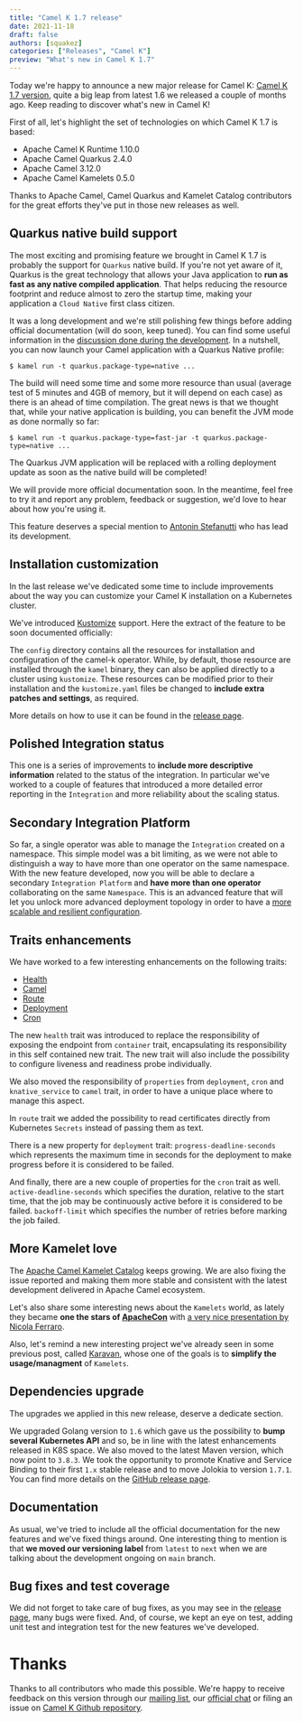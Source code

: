 ```yaml
---
title: "Camel K 1.7 release"
date: 2021-11-18
draft: false
authors: [squakez]
categories: ["Releases", "Camel K"]
preview: "What's new in Camel K 1.7"
---
```


Today we're happy to announce a new major release for Camel K: [Camel K 1.7 version](https://github.com/apache/camel-k/releases/tag/v1.7.0), quite a big leap from latest 1.6 we released a couple of months ago. Keep reading to discover what's new in Camel K! 

First of all, let's highlight the set of technologies on which Camel K 1.7 is based:

* Apache Camel K Runtime 1.10.0
* Apache Camel Quarkus 2.4.0
* Apache Camel 3.12.0
* Apache Camel Kamelets 0.5.0

Thanks to Apache Camel, Camel Quarkus and Kamelet Catalog contributors for the great efforts they've put in those new releases as well.

## Quarkus native build support

The most exciting and promising feature we brought in Camel K 1.7 is probably the support for `Quarkus` native build. If you're not yet aware of it, Quarkus is the great technology that allows your Java application to **run as fast as any native compiled application**. That helps reducing the resource footprint and reduce almost to zero the startup time, making your application a `Cloud Native` first class citizen.

It was a long development and we're still polishing few things before adding official documentation (will do soon, keep tuned). You can find some useful information in the [discussion done during the development](https://github.com/apache/camel-k/pull/2536). In a nutshell, you can now launch your Camel application with a Quarkus Native profile:
```
$ kamel run -t quarkus.package-type=native ...
```
The build will need some time and some more resource than usual (average test of 5 minutes and 4GB of memory, but it will depend on each case) as there is an ahead of time compilation. The great news is that we thought that, while your native application is building, you can benefit the JVM mode as done normally so far:
```
$ kamel run -t quarkus.package-type=fast-jar -t quarkus.package-type=native ...
```
The Quarkus JVM application will be replaced with a rolling deployment update as soon as the native build will be completed!

We will provide more official documentation soon. In the meantime, feel free to try it and report any problem, feedback or suggestion, we'd love to hear about how you're using it.

This feature deserves a special mention to [Antonin Stefanutti](https://github.com/astefanutti) who has lead its development.

## Installation customization

In the last release we've dedicated some time to include improvements about the way you can customize your Camel K installation on a Kubernetes cluster.

We've introduced [Kustomize](https://kustomize.io/) support. Here the extract of the feature to be soon documented officially:

The `config` directory contains all the resources for installation and configuration of the camel-k operator. While, by default, those resource are installed through the `kamel` binary, they can also be applied directly to a cluster using `kustomize`. These resources can be modified prior to their installation and the `kustomize.yaml` files be changed to **include extra patches and settings**, as required.

More details on how to use it can be found in the [release page](https://github.com/apache/camel-k/releases/tag/v1.7.0).

## Polished Integration status

This one is a series of improvements to **include more descriptive information** related to the status of the integration. In particular we've worked to a couple of features that introduced a more detailed error reporting in the `Integration` and more reliability about the scaling status.

## Secondary Integration Platform

So far, a single operator was able to manage the `Integration` created on a namespace. This simple model was a bit limiting, as we were not able to distinguish a way to have more than one operator on the same namespace. With the new feature developed, now you will be able to declare a secondary `Integration Platform` and **have more than one operator** collaborating on the same `Namespace`. This is an advanced feature that will let you unlock more advanced deployment topology in order to have a [more scalable and resilient configuration](/camel-k/next/architecture/advanced.html).

## Traits enhancements

We have worked to a few interesting enhancements on the following traits:

* [Health](/camel-k/next/traits/health.html)
* [Camel](/camel-k/next/traits/camel.html)
* [Route](/camel-k/next/traits/route.html)
* [Deployment](/camel-k/next/traits/deployment.html)
* [Cron](/camel-k/next/traits/cron.html)

The new `health` trait was introduced to replace the responsibility of exposing the endpoint from `container` trait, encapsulating its responsibility in this self contained new trait. The new trait will also include the possibility to configure liveness and readiness probe individually.

We also moved the responsibility of `properties` from `deployment`, `cron` and `knative_service` to `camel` trait, in order to have a unique place where to manage this aspect.

In `route` trait we added the possibility to read certificates directly from Kubernetes `Secrets` instead of passing them as text.

There is a new property for `deployment` trait: `progress-deadline-seconds` which represents the maximum time in seconds for the deployment to make progress before it
is considered to be failed.

And finally, there are a new couple of properties for the `cron` trait as well. `active-deadline-seconds` which specifies the duration, relative to the start time, that the job may be continuously active before it is considered to be failed. `backoff-limit` which specifies the number of retries before marking the job failed.

## More Kamelet love

The [Apache Camel Kamelet Catalog](/camel-kamelets/next/index.html) keeps growing. We are also fixing the issue reported and making them more stable and consistent with the latest development delivered in Apache Camel ecosystem.

Let's also share some interesting news about the `Kamelets` world, as lately they became **one the stars of [ApacheCon](https://www.apachecon.com/)** with [a very nice presentation by Nicola Ferraro](https://www.youtube.com/watch?v=xVL1gJ5AJVg).

Also, let's remind a new interesting project we've already seen in some previous post, called [Karavan](/blog/2021/10/camel-karavan-preview-release/), whose one of the goals is to **simplify the usage/managment** of `Kamelets`.

## Dependencies upgrade

The upgrades we applied in this new release, deserve a dedicate section.

We upgraded Golang version to `1.6` which gave us the possibility to **bump several Kubernetes API** and so, be in line with the latest enhancements released in K8S space. We also moved to the latest Maven version, which now point to `3.8.3`. We took the opportunity to promote Knative and Service Binding to their first `1.x` stable release and to move Jolokia to version `1.7.1`. You can find more details on the [GitHub release page](https://github.com/apache/camel-k/releases/tag/v1.7.0).

## Documentation

As usual, we've tried to include all the official documentation for the new features and we've fixed things around. One interesting thing to mention is that **we moved our versioning label** from `latest` to `next` when we are talking about the development ongoing on `main` branch.

## Bug fixes and test coverage

We did not forget to take care of bug fixes, as you may see in the [release page](https://github.com/apache/camel-k/releases/tag/v1.7.0), many bugs were fixed. And, of course, we kept an eye on test, adding unit test and integration test for the new features we've developed.

# Thanks

Thanks to all contributors who made this possible. We're happy to receive feedback on this version through our [mailing list](/community/mailing-list/), our [official chat](https://camel.zulipchat.com/) or filing an issue on [Camel K Github repository](https://github.com/apache/camel-k).
